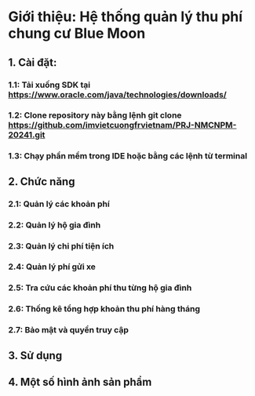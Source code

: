 # Giới thiệu: Hệ thống quản lý thu phí chung cư Blue Moon
## 1. Cài đặt:
### 1.1: Tải xuống SDK tại https://www.oracle.com/java/technologies/downloads/
### 1.2: Clone repository này bằng lệnh git clone https://github.com/imvietcuongfrvietnam/PRJ-NMCNPM-20241.git
### 1.3: Chạy phần mềm trong IDE hoặc bằng các lệnh từ terminal
## 2. Chức năng
### 2.1: Quản lý các khoản phí
### 2.2: Quản lý hộ gia đình
### 2.3: Quản lý chi phí tiện ích
### 2.4: Quản lý phí gửi xe
### 2.5: Tra cứu các khoản phí thu từng hộ gia đình
### 2.6: Thống kê tổng hợp khoản thu phí hàng tháng
### 2.7: Bảo mật và quyền truy cập
## 3. Sử dụng
## 4. Một số hình ảnh sản phẩm
